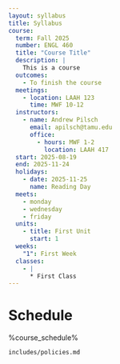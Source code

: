 ```yaml
---
layout: syllabus
title: Syllabus
course:
  term: Fall 2025
  number: ENGL 460
  title: "Course Title"
  description: |
    This is a course
  outcomes:
    - To finish the course
  meetings:
    - location: LAAH 123
      time: MWF 10-12
  instructors:
    - name: Andrew Pilsch
      email: apilsch@tamu.edu
      office:
        - hours: MWF 1-2
          location: LAAH 417
  start: 2025-08-19
  end: 2025-11-24
  holidays:
    - date: 2025-11-25
      name: Reading Day
  meets:
    - monday
    - wednesday
    - friday
  units:
    - title: First Unit
      start: 1
  weeks:
    "1": First Week
  classes:
    - |
      * First Class
---
```


# Schedule

%course_schedule%

```{.include}
includes/policies.md
```
